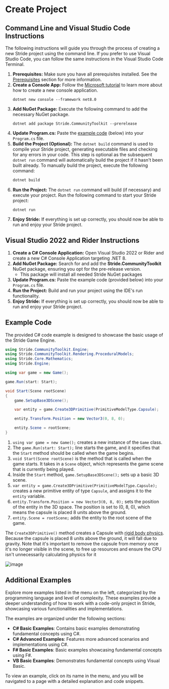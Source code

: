 # Create Project

## Command Line and Visual Studio Code Instructions

The following instructions will guide you through the process of creating a new Stride project using the command line. If you prefer to use Visual Studio Code, you can follow the same instructions in the Visual Studio Code Terminal.

1. **Prerequisites:** Make sure you have all prerequisites installed. See the [Prerequisites](../getting-started.md) section for more information.
1. **Create a Console App:** Follow the [Microsoft tutorial](https://docs.microsoft.com/en-us/dotnet/core/tutorials/with-visual-studio-code?pivots=dotnet-6-0) to learn more about how to create a new console application.
   ```
   dotnet new console --framework net8.0
   ```
1. **Add NuGet Package:** Execute the following command to add the necessary NuGet package.
   ```
   dotnet add package Stride.CommunityToolkit --prerelease
   ```
1. **Update Program.cs:** Paste the [example code](#example-code) (below) into your `Program.cs` file.
1. **Build the Project (Optional):** The `dotnet build` command is used to compile your Stride project, generating executable files and checking for any errors in your code. This step is optional as the subsequent `dotnet run` command will automatically build the project if it hasn't been built already. To manually build the project, execute the following command:
   ```bash
   dotnet build
   ```
1. **Run the Project:** The `dotnet run` command will build (if necessary) and execute your project. Run the following command to start your Stride project:
   ```
   dotnet run
   ```
1. **Enjoy Stride:** If everything is set up correctly, you should now be able to run and enjoy your Stride project.

## Visual Studio 2022 and Rider Instructions
 
1. **Create a C# Console Application:** Open Visual Studio 2022 or Rider and create a new C# Console Application targeting .NET 8.
1. **Add NuGet Package:** Search for and add the **Stride.CommunityToolkit** NuGet package, ensuring you opt for the pre-release version.
   - This package will install all needed Stride NuGet packages
1. **Update Program.cs:** Paste the example code (provided below) into your `Program.cs` file.
1. **Run the Project:** Build and run your project using the IDE's run functionality.
1. **Enjoy Stride:** If everything is set up correctly, you should now be able to run and enjoy your Stride project.


## Example Code

The provided C# code example is designed to showcase the basic usage of the Stride Game Engine.


```csharp
using Stride.CommunityToolkit.Engine;
using Stride.CommunityToolkit.Rendering.ProceduralModels;
using Stride.Core.Mathematics;
using Stride.Engine;

using var game = new Game();

game.Run(start: Start);

void Start(Scene rootScene)
{
    game.SetupBase3DScene();

    var entity = game.Create3DPrimitive(PrimitiveModelType.Capsule);

    entity.Transform.Position = new Vector3(0, 8, 0);

    entity.Scene = rootScene;
}
```

1. `using var game = new Game();` creates a new instance of the `Game` class.
1. The `game.Run(start: Start);` line starts the game, and it specifies that the `Start` method should be called when the game begins.
1. `void Start(Scene rootScene)` is the method that is called when the game starts. It takes in a `Scene` object, which represents the game scene that is currently being played.
1. Inside the `Start` method, `game.SetupBase3DScene();` sets up a basic 3D scene.
1. `var entity = game.Create3DPrimitive(PrimitiveModelType.Capsule);` creates a new primitive entity of type `Capsule`, and assigns it to the `entity` variable.
1. `entity.Transform.Position = new Vector3(0, 8, 0);` sets the position of the entity in the 3D space. The position is set to (0, 8, 0), which means the capsule is placed 8 units above the ground.
1. `entity.Scene = rootScene;` adds the entity to the root scene of the game.


The `Create3DPrimitive()` method creates a Capsule with [rigid body physics](https://doc.stride3d.net/latest/en/manual/physics/rigid-bodies.html). Because the capsule is placed 8 units above the ground, it will fall due to gravity. Note that it's important to remove the capsule from memory once it's no longer visible in the scene, to free up resources and ensure the CPU isn't unnecessarily calculating physics for it

![image](https://user-images.githubusercontent.com/4528464/180097697-8352e30c-3750-42f1-aef9-ecd6c8e6255e.png)

## Additional Examples

Explore more examples listed in the menu on the left, categorized by the programming language and level of complexity. These examples provide a deeper understanding of how to work with a code-only project in Stride, showcasing various functionalities and implementations.

The examples are organized under the following sections:

- **C# Basic Examples**: Contains basic examples demonstrating fundamental concepts using C#.
- **C# Advanced Examples**: Features more advanced scenarios and implementations using C#.
- **F# Basic Examples**: Basic examples showcasing fundamental concepts using F#.
- **VB Basic Examples**: Demonstrates fundamental concepts using Visual Basic.

To view an example, click on its name in the menu, and you will be navigated to a page with a detailed explanation and code snippets.
